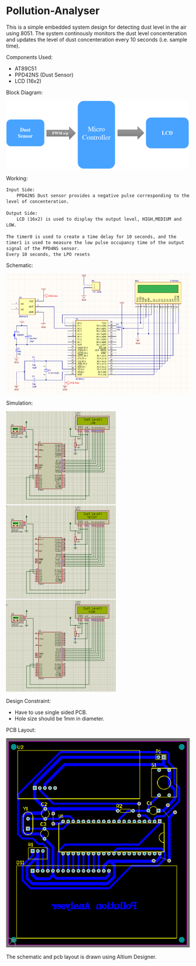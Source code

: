 # Pollution-Analyser

This is a simple embedded system design for detecting dust level in the air using 8051.
The system continously monitors the dust level concenteration and updates the level of dust concenteration every 10 seconds (i.e. sample time).

Components Used:
  * AT89C51
  * PPD42NS (Dust Sensor)
  * LCD (16x2)

Block Diagram:

<img src="img/block_diagram.png" width='500'>

Working:

	Input Side:
		PPD42NS Dust sensor provides a negative pulse corresponding to the level of concenteration.

	Output Side:
		LCD (16x2) is used to display the output level, HIGH,MEDIUM and LOW.
	
	The timer0 is used to create a time delay for 10 seconds, and the timer1 is used to measure the low pulse occupancy time of the output signal of the PPD4NS sensor.
	Every 10 seconds, the LPO resets
Schematic:

<img src="img/sch.png">


Simulation:

<img src="img/proteus_low.png" width='300'/><img src="img/proteus_medium.png" width='300'/><img src="img/proteus_high.png" width='300'/>

Design Constraint:
  * Have to use single sided PCB.
  * Hole size should be 1mm in diameter.

PCB Layout:

<img src="img/pcblayout.png">

The schematic and pcb layout is drawn using Altium Designer.
